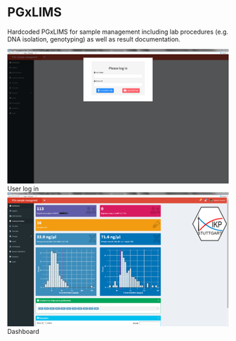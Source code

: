 # PGxLIMS
Hardcoded PGxLIMS for sample management including lab procedures (e.g. DNA isolation, genotyping) as well as result documentation.


<img src="/logIN.PNG" />
User log in 

<img src="/dashboard.PNG" />
Dashboard





